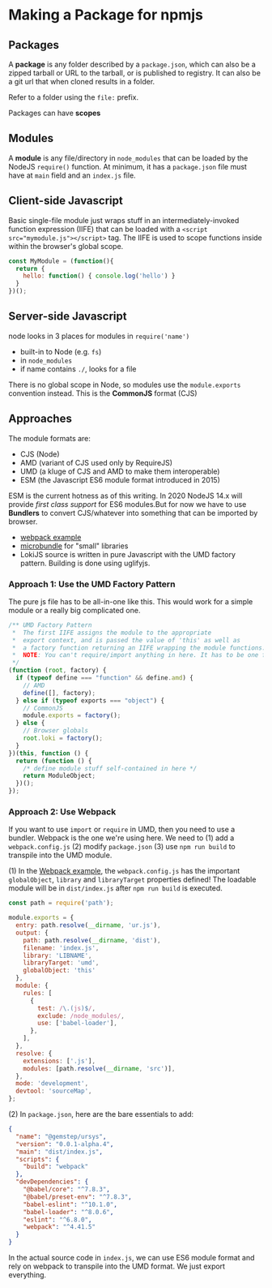 # Making a Package for npmjs

## Packages

A **package** is any folder described by a `package.json`, which can also be a zipped tarball or URL to the tarball, or is published to registry. It can also be a git url that when cloned results in a folder. 

Refer to a folder using the `file:` prefix. 

Packages can have **scopes** 

## Modules

A **module** is any file/directory in `node_modules` that can be loaded by the NodeJS `require()` function. At minimum, it has a `package.json` file must have at `main` field and an `index.js` file. 



## Client-side Javascript

Basic single-file module just wraps stuff in an intermediately-invoked function expression (IIFE) that can be loaded with a `<script src="mymodule.js"></script>` tag. The IIFE is used to scope functions inside within the browser's global scope.

```js
const MyModule = (function(){
  return {
    hello: function() { console.log('hello') }
  }
})();
```

## Server-side Javascript

node looks in 3 places for modules in `require('name')`

* built-in to Node (e.g. `fs`)
* in `node_modules`
* if name contains `./`, looks for a file

There is no global scope in Node, so modules use the `module.exports` convention instead. This is the **CommonJS** format (CJS)



## Approaches

The module formats are:

* CJS (Node)
* AMD (variant of CJS used only by RequireJS)
* UMD (a kluge of CJS and AMD to make them interoperable)
* ESM (the Javascript ES6 module format introduced in 2015)

ESM is the current hotness as of this writing. In 2020 NodeJS 14.x will provide *first class support* for ES6 modules.But for now we have to use **Bundlers** to convert CJS/whatever into something that can be imported by browser. 

* [webpack example](https://github.com/kalcifer/webpack-library-example) 
* [microbundle](https://github.com/developit/microbundle) for "small" libraries
* LokiJS source is written in pure Javascript with the UMD factory pattern. Building is done using uglifyjs.

### Approach 1: Use the UMD Factory Pattern

The pure js file has to be all-in-one like this. This would work for a simple module or a really big complicated one.

``` js
/** UMD Factory Pattern
 *  The first IIFE assigns the module to the appropriate
 *  export context, and is passed the value of 'this' as well as
 *  a factory function returning an IIFE wrapping the module functions.
 *  NOTE: You can't require/import anything in here. It has to be one file.
 */
(function (root, factory) {
  if (typeof define === "function" && define.amd) {
    // AMD
    define([], factory);
  } else if (typeof exports === "object") {
    // CommonJS
    module.exports = factory();
  } else {
    // Browser globals
    root.loki = factory();
  }
})(this, function () {
  return (function () {
    /* define module stuff self-contained in here */
    return ModuleObject;
  })();
});
```

### Approach 2: Use Webpack

If you want to use `import` or `require` in UMD, then you need to use a bundler. Webpack is the one we're using here. We need to (1) add a `webpack.config.js` (2) modify `package.json` (3) use `npm run build` to transpile into the UMD module.

(1) In the [Webpack example](https://dev.to/_hridaysharma/setting-up-webpack-for-a-javascript-library-2h8m), the `webpack.config.js` has the important `globalObject`,  `library` and `libraryTarget` properties defined! The loadable module will be in `dist/index.js` after `npm run build` is executed.

```js
const path = require('path');

module.exports = {
  entry: path.resolve(__dirname, 'ur.js'),  
  output: {
    path: path.resolve(__dirname, 'dist'),
    filename: 'index.js',
    library: 'LIBNAME',
    libraryTarget: 'umd',
    globalObject: 'this'
  },
  module: {
    rules: [
      {
        test: /\.(js)$/,
        exclude: /node_modules/,
        use: ['babel-loader'],
      },
    ],
  },
  resolve: {
    extensions: ['.js'],
    modules: [path.resolve(__dirname, 'src')],
  },
  mode: 'development',
  devtool: 'sourceMap',
};
```

(2) In `package.json`,  here are the bare essentials to add:

```json
{
  "name": "@gemstep/ursys",
  "version": "0.0.1-alpha.4",
  "main": "dist/index.js",
  "scripts": {
    "build": "webpack"
  },
  "devDependencies": {
    "@babel/core": "^7.8.3",
    "@babel/preset-env": "^7.8.3",
    "babel-eslint": "^10.1.0",
    "babel-loader": "^8.0.6",
    "eslint": "^6.8.0",
    "webpack": "^4.41.5"
  }
}
```
In the actual source code in `index.js`, we can use ES6 module format and rely on webpack to transpile into the UMD format. We just export everything.

